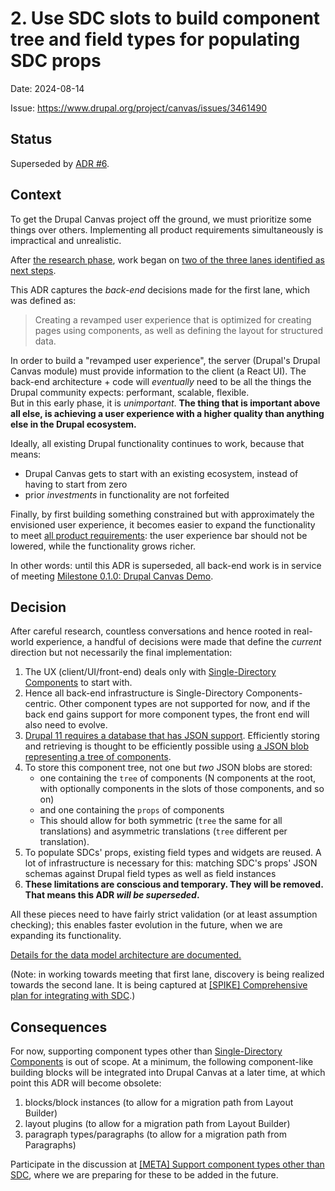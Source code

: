 # 2. Use SDC slots to build component tree and field types for populating SDC props

Date: 2024-08-14

Issue: <https://www.drupal.org/project/canvas/issues/3461490>

## Status

Superseded by [ADR #6](../0006-One-field-row-per-component-instance.md.md).

## Context

To get the Drupal Canvas project off the ground, we must prioritize some things over others. Implementing all product requirements simultaneously is impractical and unrealistic.

After [the research phase](https://dri.es/evolving-drupal-layout-builder-to-an-canvas), work began on [two of the three lanes identified as next steps](https://www.drupal.org/about/core/blog/working-toward-an-canvas#:~:text=and%20use%20cases.-,Next%20steps,-We%20have%20identified).

This ADR captures the _back-end_ decisions made for the first lane, which was defined as:

> Creating a revamped user experience that is optimized for creating pages using components, as well as defining the layout for structured data.

In order to build a "revamped user experience", the server (Drupal's Drupal Canvas module) must provide information to the client (a React UI). The back-end architecture + code will _eventually_ need to be all the things the Drupal community expects: performant, scalable, flexible.  
But in this early phase, it is _unimportant_. **The thing that is important above all else, is achieving a user experience with a higher quality than anything else in the Drupal ecosystem.**

Ideally, all existing Drupal functionality continues to work, because that means:

- Drupal Canvas gets to start with an existing ecosystem, instead of having to start from zero
- prior _investments_ in functionality are not forfeited

Finally, by first building something constrained but with approximately the envisioned user experience, it becomes easier to expand the functionality to meet [all product requirements](https://docs.google.com/spreadsheets/d/1OpETAzprh6DWjpTsZG55LWgldWV_D8jNe9AM73jNaZo/edit#gid=1721130122): the user experience bar should not be lowered, while the functionality grows richer.

In other words: until this ADR is superseded, all back-end work is in service of meeting [Milestone 0.1.0: Drupal Canvas Demo](https://www.drupal.org/project/canvas/issues/3454094).


## Decision

After careful research, countless conversations and hence rooted in real-world experience, a handful of decisions were made that define the _current_ direction but not necessarily the final implementation:

1. The UX (client/UI/front-end) deals only with [Single-Directory Components](https://www.drupal.org/project/sdc) to start with.
2. Hence all back-end infrastructure is Single-Directory Components-centric. Other component types are not supported for now, and if the back end gains support for more component types, the front end will also need to evolve.
3. [Drupal 11 requires a database that has JSON support](https://www.drupal.org/node/3444548). Efficiently storing and retrieving is thought to be efficiently possible using [a JSON blob representing a tree of components](https://www.drupal.org/project/drupal/issues/3440578).
4. To store this component tree, not one but _two_ JSON blobs are stored:
   - one containing the `tree` of components (N components at the root, with optionally components in the slots of those components, and so on)
   - and one containing the `props` of components
   - This should allow for both symmetric (`tree` the same for all translations) and asymmetric translations (`tree` different per translation).
5. To populate SDCs' props, existing field types and widgets are reused. A lot of infrastructure is necessary for this: matching SDC's props' JSON schemas against Drupal field types as well as field instances
6. **These limitations are conscious and temporary. They will be removed. That means this ADR _will be superseded_.**


All these pieces need to have fairly strict validation (or at least assumption checking); this enables faster evolution in the future, when we are expanding its functionality.

[Details for the data model architecture are documented.](../data-model.md)

(Note: in working towards meeting that first lane, discovery is being realized towards the second lane. It is being captured at [[SPIKE] Comprehensive plan for integrating with SDC](https://www.drupal.org/project/canvas/issues/3462705).)


## Consequences

For now, supporting component types other than [Single-Directory Components](https://www.drupal.org/project/sdc) is out of scope. At a minimum, the following component-like building blocks will be integrated into Drupal Canvas at a later time, at which point this ADR will become obsolete:
1. blocks/block instances (to allow for a migration path from Layout Builder)
2. layout plugins (to allow for a migration path from Layout Builder)
3. paragraph types/paragraphs (to allow for a migration path from Paragraphs)

Participate in the discussion at [[META] Support component types other than SDC](https://www.drupal.org/project/canvas/issues/3454519), where we are preparing for these to be added in the future.

